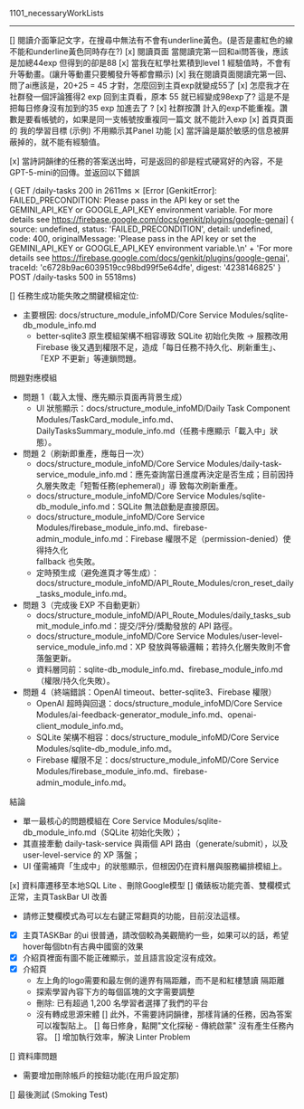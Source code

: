 1101_necessaryWorkLists

---

[] 閱讀介面筆記文字，在搜尋中無法有不會有underline黃色。(是否是畫紅色的線不能和underline黃色同時存在?)
[x] 閱讀頁面 當閱讀完第一回和ai問答後，應該是加總44exp 但得到的卻是88
[x] 當我在紅學社累積到level 1 經驗值時，不會有升等動畫。(讓升等動畫只要觸發升等都會顯示)
[x] 我在閱讀頁面閱讀完第一回、問了ai應該是，20+25 = 45 才對，怎麼回到主頁exp就變成55了
[x] 怎麼我才在社群發一個評論獲得2 exp 回到主頁看，原本 55 就已經變成98exp了? 這是不是把每日修身沒有加到的35 exp 加進去了 ?
[x] 社群按讚 計入的exp不能重複。讚數是要看帳號的，如果是同一支帳號按重複同一篇文 就不能計入exp 
[x] 首頁頁面的 我的學習目標 (示例) 不用顯示其Panel 功能
[x] 當評論是屬於敏感的信息被屏蔽掉的，就不能有經驗值。

[x] 當詩詞韻律的任務的答案送出時，可是返回的卻是程式硬寫好的內容，不是GPT-5-mini的回傳。並返回以下錯誤

( GET /daily-tasks 200 in 2611ms
 ⨯ [Error [GenkitError]: FAILED_PRECONDITION: Please pass in the API key or set the GEMINI_API_KEY or GOOGLE_API_KEY environment variable.
For more details see https://firebase.google.com/docs/genkit/plugins/google-genai] {
  source: undefined,
  status: 'FAILED_PRECONDITION',
  detail: undefined,
  code: 400,
  originalMessage: 'Please pass in the API key or set the GEMINI_API_KEY or GOOGLE_API_KEY environment variable.\n' +
    'For more details see https://firebase.google.com/docs/genkit/plugins/google-genai',
  traceId: 'c6728b9ac6039519cc98bd99f5e64dfe',
  digest: '4238146825'
}
 POST /daily-tasks 500 in 5518ms) 

[] 任務生成功能失敗之關鍵模組定位:                                                                                                                                                                      
  - 主要根因: docs/structure_module_infoMD/Core Service Modules/sqlite-db_module_info.md                                                                                 
      - better‑sqlite3 原生模組架構不相容導致 SQLite 初始化失敗 → 服務改用 Firebase 後又遇到權限不足，造成「每日任務不持久化、刷新重生」、「EXP 不更新」等連鎖問題。     
                                                                                                                                                                         
  問題對應模組                                                                                                                                                 
  - 問題 1（載入太慢、應先顯示頁面再背景生成）                                                                                                                           
      - UI 狀態顯示：docs/structure_module_infoMD/Daily Task Component Modules/TaskCard_module_info.md、DailyTasksSummary_module_info.md（任務卡應顯示「載入中」狀態）。 
  - 問題 2（刷新即重產，應每日一次）
      - docs/structure_module_infoMD/Core Service Modules/daily-task-service_module_info.md：應先查詢當日進度再決定是否生成；目前因持久層失敗走「短暫任務(ephemeral)」導 
        致每次刷新重產。
      - docs/structure_module_infoMD/Core Service Modules/sqlite-db_module_info.md：SQLite 無法啟動是直接原因。
      - docs/structure_module_infoMD/Core Service Modules/firebase_module_info.md、firebase-admin_module_info.md：Firebase 權限不足（permission-denied）使得持久化       
        fallback 也失敗。
      - 定時預生成（避免進頁才等生成）：docs/structure_module_infoMD/API_Route_Modules/cron_reset_daily_tasks_module_info.md。
  - 問題 3（完成後 EXP 不自動更新）
      - docs/structure_module_infoMD/API_Route_Modules/daily_tasks_submit_module_info.md：提交/評分/獎勵發放的 API 路徑。
      - docs/structure_module_infoMD/Core Service Modules/user-level-service_module_info.md：XP 發放與等級邏輯；若持久化層失敗則不會落盤更新。
      - 資料層同前：sqlite-db_module_info.md、firebase_module_info.md（權限/持久化失敗）。
  - 問題 4（終端錯誤：OpenAI timeout、better-sqlite3、Firebase 權限）
      - OpenAI 超時與回退：docs/structure_module_infoMD/Core Service Modules/ai-feedback-generator_module_info.md、openai-client_module_info.md。
      - SQLite 架構不相容：docs/structure_module_infoMD/Core Service Modules/sqlite-db_module_info.md。
      - Firebase 權限不足：docs/structure_module_infoMD/Core Service Modules/firebase_module_info.md、firebase-admin_module_info.md。

  結論

  - 單一最核心的問題模組在 Core Service Modules/sqlite-db_module_info.md（SQLite 初始化失敗）；
  - 其直接牽動 daily-task-service 與兩個 API 路由（generate/submit），以及 user-level-service 的 XP 落盤；
  - UI 僅需補齊「生成中」的狀態顯示，但根因仍在資料層與服務編排模組上。

[x] 資料庫遷移至本地SQL Lite 、刪除Google模型
[] 儀錶板功能完善、雙欄模式正常，主頁TaskBar UI 改善
  - 請修正雙欄模式為可以左右鍵正常翻頁的功能，目前沒法這樣。
  - [x] 主頁TASKBar 的ui 很普通，請改個較為美觀簡約一些，如果可以的話，希望hover每個btn有古典中國窗的效果
  - [x] 介紹頁裡面有圖不能正確顯示，並且語言設定沒有成效。
  - [x] 介紹頁
    - 左上角的logo需要和最左側的邊界有隔距離，而不是和紅樓慧讀 隔距離
    - 探索學習內容下方的每個區塊的文字需要調整
    - 刪除: 已有超過 1,200 名學習者選擇了我們的平台
    - 沒有轉成思源宋體
[] 此外，不需要詩詞韻律，那樣背誦的任務，因為答案可以複製貼上。
[] 每日修身，點開"文化探秘 - 傳統啟蒙" 沒有產生任務內容。
[] 增加執行效率，解決 Linter Problem

[] 資料庫問題
  - 需要增加刪除帳戶的按鈕功能(在用戶設定那)

[] 最後測試 (Smoking Test)


